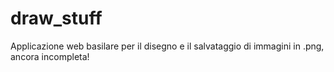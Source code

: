 # draw_stuff

Applicazione web basilare per il disegno e il salvataggio di immagini in .png, ancora incompleta!

